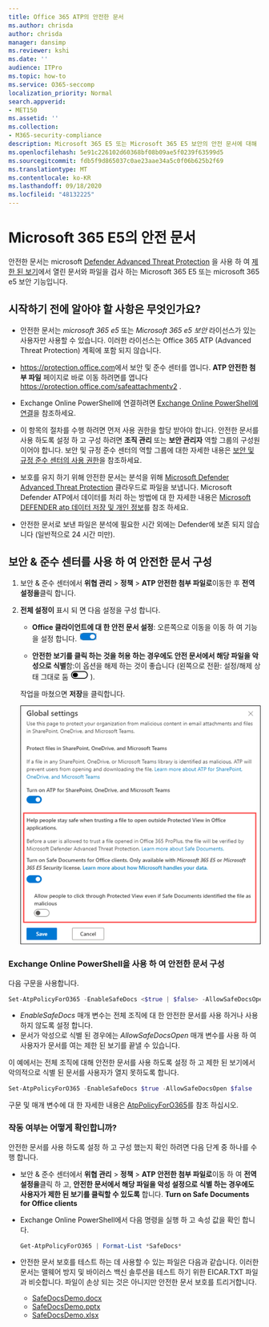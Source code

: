 ```yaml
---
title: Office 365 ATP의 안전한 문서
ms.author: chrisda
author: chrisda
manager: dansimp
ms.reviewer: kshi
ms.date: ''
audience: ITPro
ms.topic: how-to
ms.service: O365-seccomp
localization_priority: Normal
search.appverid:
- MET150
ms.assetid: ''
ms.collection:
- M365-security-compliance
description: Microsoft 365 E5 또는 Microsoft 365 E5 보안의 안전 문서에 대해 알아봅니다.
ms.openlocfilehash: 5e91c226102d60368bf08b09ae5f0239f63599d5
ms.sourcegitcommit: fdb5f9d865037c0ae23aae34a5c0f06b625b2f69
ms.translationtype: MT
ms.contentlocale: ko-KR
ms.lasthandoff: 09/18/2020
ms.locfileid: "48132225"
---
```

# <a name="safe-documents-in-microsoft-365-e5"></a>Microsoft 365 E5의 안전 문서

안전한 문서는 microsoft [Defender Advanced Threat Protection](https://docs.microsoft.com/windows/security/threat-protection/microsoft-defender-atp/microsoft-defender-advanced-threat-protection) 을 사용 하 여 [제한 된 보기](https://support.microsoft.com/office/d6f09ac7-e6b9-4495-8e43-2bbcdbcb6653)에서 열린 문서와 파일을 검사 하는 Microsoft 365 E5 또는 microsoft 365 e5 보안 기능입니다.

## <a name="what-do-you-need-to-know-before-you-begin"></a>시작하기 전에 알아야 할 사항은 무엇인가요?

- 안전한 문서는 *microsoft 365 e5* 또는 *Microsoft 365 e5 보안* 라이선스가 있는 사용자만 사용할 수 있습니다. 이러한 라이선스는 Office 365 ATP (Advanced Threat Protection) 계획에 포함 되지 않습니다.

- <https://protection.office.com>에서 보안 및 준수 센터를 엽니다. **ATP 안전한 첨부 파일** 페이지로 바로 이동 하려면를 엽니다 <https://protection.office.com/safeattachmentv2> .

- Exchange Online PowerShell에 연결하려면 [Exchange Online PowerShell에 연결](https://docs.microsoft.com/powershell/exchange/connect-to-exchange-online-powershell)을 참조하세요.

- 이 항목의 절차를 수행 하려면 먼저 사용 권한을 할당 받아야 합니다. 안전한 문서를 사용 하도록 설정 하 고 구성 하려면 **조직 관리** 또는 **보안 관리자** 역할 그룹의 구성원 이어야 합니다. 보안 및 규정 준수 센터의 역할 그룹에 대한 자세한 내용은 [보안 및 규정 준수 센터의 사용 권한](permissions-in-the-security-and-compliance-center.md)을 참조하세요.

- 보호를 유지 하기 위해 안전한 문서는 분석을 위해 [Microsoft Defender Advanced Threat Protection](https://docs.microsoft.com/windows/security/threat-protection/microsoft-defender-atp/microsoft-defender-advanced-threat-protection) 클라우드로 파일을 보냅니다. Microsoft Defender ATP에서 데이터를 처리 하는 방법에 대 한 자세한 내용은 [Microsoft DEFENDER atp 데이터 저장 및 개인 정보](https://docs.microsoft.com/windows/security/threat-protection/microsoft-defender-atp/data-storage-privacy)를 참조 하세요.

- 안전한 문서로 보낸 파일은 분석에 필요한 시간 외에는 Defender에 보존 되지 않습니다 (일반적으로 24 시간 미만).

## <a name="use-the-security--compliance-center-to-configure-safe-documents"></a>보안 & 준수 센터를 사용 하 여 안전한 문서 구성

1. 보안 & 준수 센터에서 **위협 관리** \> **정책** \> **ATP 안전한 첨부 파일로**이동한 후 **전역 설정을**클릭 합니다.

2. **전체 설정이** 표시 되 면 다음 설정을 구성 합니다.

   - **Office 클라이언트에 대 한 안전 문서 설정**: 오른쪽으로 이동을 이동 하 여 기능을 설정 합니다. ![ ](../../media/963dfcd0-1765-4306-bcce-c3008c4406b9.png)

   - **안전한 보기를 클릭 하는 것을 허용 하는 경우에도 안전 문서에서 해당 파일을 악성으로 식별**함:이 옵션을 해제 하는 것이 좋습니다 (왼쪽으로 전환: 설정/해제 상태 그대로 둠 ![ ](../../media/scc-toggle-off.png) ).

   작업을 마쳤으면 **저장**을 클릭합니다.

   ![ATP 안전한 첨부 파일 페이지에서 전역 설정을 선택한 후에 안전한 문서 설정을 선택 합니다.](../../media/safe-docs.png)

### <a name="use-exchange-online-powershell-to-configure-safe-documents"></a>Exchange Online PowerShell을 사용 하 여 안전한 문서 구성

다음 구문을 사용합니다.

```powershell
Set-AtpPolicyForO365 -EnableSafeDocs <$true | $false> -AllowSafeDocsOpen <$true | $false>
```

- _EnableSafeDocs_ 매개 변수는 전체 조직에 대 한 안전한 문서를 사용 하거나 사용 하지 않도록 설정 합니다.
- 문서가 악성으로 식별 된 경우에는 _AllowSafeDocsOpen_ 매개 변수를 사용 하 여 사용자가 문서를 여는 제한 된 보기를 끝낼 수 있습니다.

이 예에서는 전체 조직에 대해 안전한 문서를 사용 하도록 설정 하 고 제한 된 보기에서 악의적으로 식별 된 문서를 사용자가 열지 못하도록 합니다.

```powershell
Set-AtpPolicyForO365 -EnableSafeDocs $true -AllowSafeDocsOpen $false
```

구문 및 매개 변수에 대 한 자세한 내용은 [AtpPolicyForO365](https://docs.microsoft.com/powershell/module/exchange/set-atppolicyforo365)를 참조 하십시오.

### <a name="how-do-i-know-this-worked"></a>작동 여부는 어떻게 확인합니까?

안전한 문서를 사용 하도록 설정 하 고 구성 했는지 확인 하려면 다음 단계 중 하나를 수행 합니다.

- 보안 & 준수 센터에서 **위협 관리** \> **정책** \> **ATP 안전한 첨부 파일로**이동 하 여 **전역 설정을**클릭 하 고, **안전한 문서에서 해당 파일을 악성 설정으로 식별 하는 경우에도 사용자가 제한 된 보기를 클릭할 수 있도록** 합니다. **Turn on Safe Documents for Office clients**

- Exchange Online PowerShell에서 다음 명령을 실행 하 고 속성 값을 확인 합니다.

  ```powershell
  Get-AtpPolicyForO365 | Format-List *SafeDocs*
  ```

- 안전한 문서 보호를 테스트 하는 데 사용할 수 있는 파일은 다음과 같습니다. 이러한 문서는 맬웨어 방지 및 바이러스 백신 솔루션을 테스트 하기 위한 EICAR.TXT 파일과 비슷합니다. 파일이 손상 되는 것은 아니지만 안전한 문서 보호를 트리거합니다.

  - [SafeDocsDemo.docx](https://github.com/MicrosoftDocs/microsoft-365-docs/raw/public/microsoft-365/downloads/SafeDocsDemo.docx)
  - [SafeDocsDemo.pptx](https://github.com/MicrosoftDocs/microsoft-365-docs/raw/public/microsoft-365/downloads/SafeDocsDemo.pptx)
  - [SafeDocsDemo.xlsx](https://github.com/MicrosoftDocs/microsoft-365-docs/raw/public/microsoft-365/downloads/SafeDocsDemo.xlsx)
